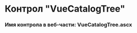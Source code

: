 ﻿---
description: 2.4.9.3
---
# Контрол "VueCatalogTree"
### Имя контрола в веб-части: VueCatalogTree.ascx

